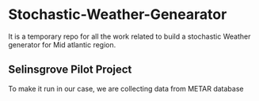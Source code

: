 # Stochastic-Weather-Genearator
It is a temporary repo for all the work related to build a stochastic Weather generator for Mid atlantic region. 
 
 ## Selinsgrove Pilot Project
 
 To make it run in our case, we are collecting data from METAR database 
